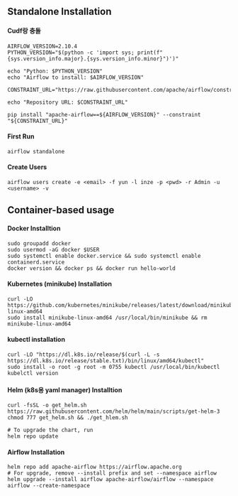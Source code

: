 ## Standalone Installation

#### Cudf랑 충돌

```console
AIRFLOW_VERSION=2.10.4
PYTHON_VERSION="$(python -c 'import sys; print(f"{sys.version_info.major}.{sys.version_info.minor}")')"

echo "Python: $PYTHON_VERSION"
echo "Airflow to install: $AIRFLOW_VERSION"

CONSTRAINT_URL="https://raw.githubusercontent.com/apache/airflow/constraints-${AIRFLOW_VERSION}/constraints-${PYTHON_VERS>

echo "Repository URL: $CONSTRAINT_URL"

pip install "apache-airflow==${AIRFLOW_VERSION}" --constraint "${CONSTRAINT_URL}"
```

#### First Run

```console
airflow standalone
```

#### Create Users

```console
airflow users create -e <email> -f yun -l inze -p <pwd> -r Admin -u <username> -v
```

## Container-based usage

#### Docker Installtion

```console
sudo groupadd docker
sudo usermod -aG docker $USER
sudo systemctl enable docker.service && sudo systemctl enable containerd.service
docker version && docker ps && docker run hello-world
```

#### Kubernetes (minikube) Installation

```console
curl -LO https://github.com/kubernetes/minikube/releases/latest/download/minikube-linux-amd64
sudo install minikube-linux-amd64 /usr/local/bin/minikube && rm minikube-linux-amd64
```

#### kubectl installation

```console
curl -LO "https://dl.k8s.io/release/$(curl -L -s https://dl.k8s.io/release/stable.txt)/bin/linux/amd64/kubectl"
sudo install -o root -g root -m 0755 kubectl /usr/local/bin/kubectl
kubelctl version
```

#### Helm (k8s용 yaml manager) Installtion

```console
curl -fsSL -o get_helm.sh https://raw.githubusercontent.com/helm/helm/main/scripts/get-helm-3
chmod 777 get_helm.sh && ./get_hlem.sh
```

```console
# To upgrade the chart, run
helm repo update
```

#### Airflow Installation

```console
helm repo add apache-airflow https://airflow.apache.org
# For upgrade, remove --install prefix and set --namespace airflow
helm upgrade --install airflow apache-airflow/airflow --namespace airflow --create-namespace
```
